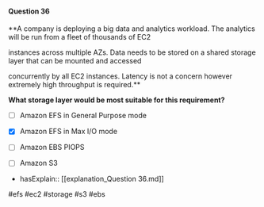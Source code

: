 #### Question  36


**A company is deploying a big data and analytics workload. The analytics will be run from a fleet of thousands of EC2

instances across multiple AZs. Data needs to be stored on a shared storage layer that can be mounted and accessed

concurrently by all EC2 instances. Latency is not a concern however extremely high throughput is required.**


**What storage layer would be most suitable for this requirement?**


- [ ] Amazon EFS in General Purpose mode


- [x] Amazon EFS in Max I/O mode


- [ ] Amazon EBS PIOPS


- [ ] Amazon S3



- hasExplain:: [[explanation_Question  36.md]]

#efs #ec2 #storage #s3 #ebs 
